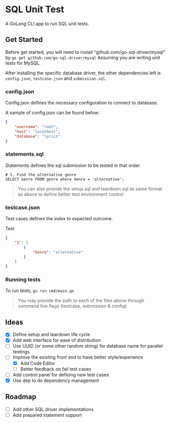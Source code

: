 # SQL Unit Test

A GoLang CLI app to run SQL unit tests.

## Get Started

Before get started, you will need to install "github.com/go-sql-driver/mysql"
by `go get github.com/go-sql-driver/mysql` Assuming you are writing unit tests
for MySQL.

After installing the specific database driver, the other dependencies left is
`config.json`, `testcase.json` and `submission.sql`.

### config.json

Config.json defines the necessary configuration to connect to database.

A sample of config.json can be found below:

```json
{
    "username": "root",
    "host": "localhost",
    "database": "lyrics"
}
```

### statements.sql

Statements defines the sql submission to be tested in that order.

```
# 1. Find the alternative genre
SELECT Genre FROM genre where Genre = 'alternative';
```

> You can also provide the setup.sql and teardown.sql as same format as above to
> define better test environment control

### testcase.json

Test cases defines the index to expected outcome.

Test

```json
{
    "1": [
        {
            "Genre": "alternative"
        }
    ]
}
```

### Running tests

To run tests, `go run cmd/main.go`

> You may provide the path to each of the files above through command line flags (testcase, submission & config)

## Ideas

- [x] Define setup and teardown life cycle
- [x] Add web interface for ease of distribution
- [ ] Use UUID (or some other random string) for database name for parallel testings
- [ ] Improve the existing front end to have better style/experience
    - [x] Add Code Editor
    - [ ] Better feedback on fail test cases
- [ ] Add control panel for defining new test cases
- [x] Use dep to do dependency management

## Roadmap

- [ ] Add other SQL driver implementations
- [ ] Add prepared statement support
